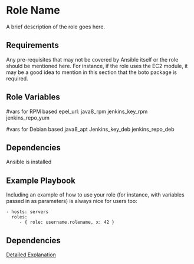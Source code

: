 Role Name
=========

A brief description of the role goes here.

Requirements
------------

Any pre-requisites that may not be covered by Ansible itself or the role should be mentioned here. For instance, if the role uses the EC2 module, it may be a good idea to mention in this section that the boto package is required.

Role Variables
--------------

#vars for RPM based
epel_url: 
java8_rpm
jenkins_key_rpm
jenkins_repo_yum

#vars for Debian based
java8_apt
Jenkins_key_deb
jenkins_repo_deb


Dependencies
------------
Ansible is installed

Example Playbook
----------------

Including an example of how to use your role (for instance, with variables passed in as parameters) is always nice for users too:

    - hosts: servers
      roles:
         - { role: username.rolename, x: 42 }


Dependencies
------------
[Detailed Explanation](https://rootritesh.medium.com/ansible-jenkins-role-58088247b4bd)
